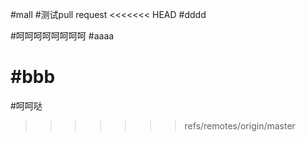 #mall
#测试pull request
<<<<<<< HEAD
#dddd


#呵呵呵呵呵呵呵呵
#aaaa

#bbb
=======
#呵呵哒
>>>>>>> refs/remotes/origin/master
